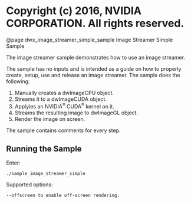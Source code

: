 # Copyright (c) 2016, NVIDIA CORPORATION.  All rights reserved.

@page dwx_image_streamer_simple_sample Image Streamer Simple Sample

The image streamer sample demonstrates how to use an image streamer.

The sample has no inputs and is intended as a guide on how to properly create, setup, use and release
an image streamer. The sample does the following:
1. Manually creates a dwImageCPU object.
2. Streams it to a dwImageCUDA object.
3. Applyies an NVIDIA<sup>&reg;</sup> CUDA<sup>&reg;</sup> kernel on it.
4. Streams the resulting image to dwImageGL object.
5. Render the image on screen.

The sample contains comments for every step.

## Running the Sample

Enter:

    ./sample_image_streamer_simple

Supported options:

    --offscreen to enable off-screen rendering.